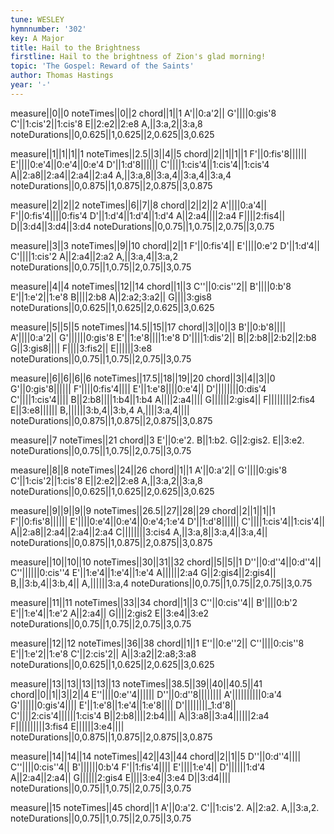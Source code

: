```yaml
---
tune: WESLEY
hymnnumber: '302'
key: A Major
title: Hail to the Brightness
firstline: Hail to the brightness of Zion's glad morning!
topic: 'The Gospel: Reward of the Saints'
author: Thomas Hastings
year: '-'
---
```

measure||0||0
noteTimes||0||2
chord||1||1
A'||0:a'2||
G'||||0:gis'8
C'||1:cis'2||1:cis'8
E||2:e2||2:e8
A,||3:a,2||3:a,8
noteDurations||0,0.625||1,0.625||2,0.625||3,0.625

measure||1||1||1||1
noteTimes||2.5||3||4||5
chord||2||1||1||1
F'||0:fis'8||||||
E'||||0:e'4||0:e'4||0:e'4
D'||1:d'8||||||
C'||||1:cis'4||1:cis'4||1:cis'4
A||2:a8||2:a4||2:a4||2:a4
A,||3:a,8||3:a,4||3:a,4||3:a,4
noteDurations||0,0.875||1,0.875||2,0.875||3,0.875

measure||2||2||2
noteTimes||6||7||8
chord||2||2||2
A'||||0:a'4||
F'||0:fis'4||||0:fis'4
D'||1:d'4||1:d'4||1:d'4
A||2:a4||||2:a4
F||||2:fis4||
D||3:d4||3:d4||3:d4
noteDurations||0,0.75||1,0.75||2,0.75||3,0.75

measure||3||3
noteTimes||9||10
chord||2||1
F'||0:fis'4||
E'||||0:e'2
D'||1:d'4||
C'||||1:cis'2
A||2:a4||2:a2
A,||3:a,4||3:a,2
noteDurations||0,0.75||1,0.75||2,0.75||3,0.75

measure||4||4
noteTimes||12||14
chord||1||3
C''||0:cis''2||
B'||||0:b'8
E'||1:e'2||1:e'8
B||||2:b8
A||2:a2;3:a2||
G||||3:gis8
noteDurations||0,0.625||1,0.625||2,0.625||3,0.625

measure||5||5||5
noteTimes||14.5||15||17
chord||3||0||3
B'||0:b'8||||
A'||||0:a'2||
G'||||||0:gis'8
E'||1:e'8||||1:e'8
D'||||1:dis'2||
B||2:b8||2:b2||2:b8
G||3:gis8||||
F||||3:fis2||
E||||||3:e8
noteDurations||0,0.75||1,0.75||2,0.75||3,0.75

measure||6||6||6||6
noteTimes||17.5||18||19||20
chord||3||4||3||0
G'||0:gis'8||||||
F'||||0:fis'4||||
E'||1:e'8||||0:e'4||
D'||||||||0:dis'4
C'||||1:cis'4||||
B||2:b8||||1:b4||1:b4
A||||2:a4||||
G||||||2:gis4||
F||||||||2:fis4
E||3:e8||||||
B,||||||3:b,4||3:b,4
A,||||3:a,4||||
noteDurations||0,0.875||1,0.875||2,0.875||3,0.875

measure||7
noteTimes||21
chord||3
E'||0:e'2.
B||1:b2.
G||2:gis2.
E||3:e2.
noteDurations||0,0.75||1,0.75||2,0.75||3,0.75

measure||8||8
noteTimes||24||26
chord||1||1
A'||0:a'2||
G'||||0:gis'8
C'||1:cis'2||1:cis'8
E||2:e2||2:e8
A,||3:a,2||3:a,8
noteDurations||0,0.625||1,0.625||2,0.625||3,0.625

measure||9||9||9||9
noteTimes||26.5||27||28||29
chord||2||1||1||1
F'||0:fis'8||||||
E'||||0:e'4||0:e'4||0:e'4;1:e'4
D'||1:d'8||||||
C'||||1:cis'4||1:cis'4||
A||2:a8||2:a4||2:a4||2:a4
C||||||||3:cis4
A,||3:a,8||3:a,4||3:a,4||
noteDurations||0,0.875||1,0.875||2,0.875||3,0.875

measure||10||10||10
noteTimes||30||31||32
chord||5||5||1
D''||0:d''4||0:d''4||
C''||||||0:cis''4
E'||1:e'4||1:e'4||1:e'4
A||||||2:a4
G||2:gis4||2:gis4||
B,||3:b,4||3:b,4||
A,||||||3:a,4
noteDurations||0,0.75||1,0.75||2,0.75||3,0.75

measure||11||11
noteTimes||33||34
chord||1||3
C''||0:cis''4||
B'||||0:b'2
E'||1:e'4||1:e'2
A||2:a4||
G||||2:gis2
E||3:e4||3:e2
noteDurations||0,0.75||1,0.75||2,0.75||3,0.75

measure||12||12
noteTimes||36||38
chord||1||1
E''||0:e''2||
C''||||0:cis''8
E'||1:e'2||1:e'8
C'||2:cis'2||
A||3:a2||2:a8;3:a8
noteDurations||0,0.625||1,0.625||2,0.625||3,0.625

measure||13||13||13||13||13
noteTimes||38.5||39||40||40.5||41
chord||0||1||3||2||4
E''||||0:e''4||||||
D''||0:d''8||||||||
A'||||||||||0:a'4
G'||||||0:gis'4||||
E'||1:e'8||1:e'4||1:e'8||||
D'||||||||_1:d'8||
C'||||2:cis'4||||||1:cis'4
B||2:b8||||2:b4||||
A||3:a8||3:a4||||||2:a4
F||||||||||3:fis4
E||||||3:e4||||
noteDurations||0,0.875||1,0.875||2,0.875||3,0.875

measure||14||14||14
noteTimes||42||43||44
chord||2||1||5
D''||0:d''4||||
C''||||0:cis''4||
B'||||||0:b'4
F'||1:fis'4||||
E'||||1:e'4||
D'||||||1:d'4
A||2:a4||2:a4||
G||||||2:gis4
E||||3:e4||3:e4
D||3:d4||||
noteDurations||0,0.75||1,0.75||2,0.75||3,0.75

measure||15
noteTimes||45
chord||1
A'||0:a'2.
C'||1:cis'2.
A||2:a2.
A,||3:a,2.
noteDurations||0,0.75||1,0.75||2,0.75||3,0.75

